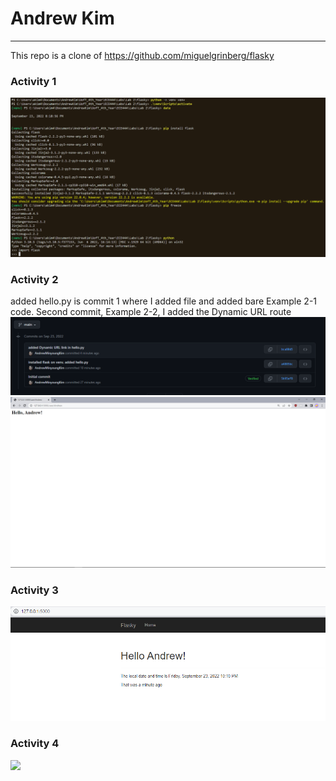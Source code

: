 # Andrew Kim
------
This repo is a clone of https://github.com/miguelgrinberg/flasky

### Activity 1
![](images/act1snap.PNG)

### Activity 2
added hello.py is commit 1 where I added file and added bare Example 2-1 code. 
Second commit, Example 2-2, I added the Dynamic URL route
![](images/act2snapCommits.PNG)
![](images/act2snap.PNG)

### Activity 3
![](images/act3snap.PNG)

### Activity 4
![](images/act4snap.PNG)

